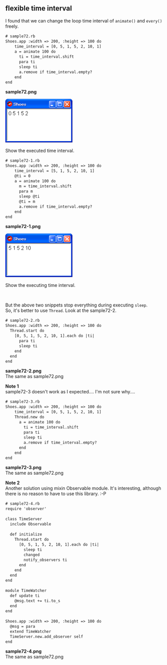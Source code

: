 flexible time interval
----------------------

I found that we can change the loop time interval of `animate()` and `every()` freely.

	# sample72.rb
	Shoes.app :width => 200, :height => 100 do
	    time_interval = [0, 5, 1, 5, 2, 10, 1]
	    a = animate 100 do
	      ti = time_interval.shift
	      para ti
	      sleep ti
	      a.remove if time_interval.empty?
	    end
	end


**sample72.png**

![sample72.png](http://github.com/ashbb/shoes_tutorial_html/raw/master/images/sample72.png)


Show the executed time interval.


	# sample72-1.rb
	Shoes.app :width => 200, :height => 100 do
	    time_interval = [5, 1, 5, 2, 10, 1]
	    @ti = 0
	    a = animate 100 do
	      m = time_interval.shift
	      para m
	      sleep @ti
	      @ti = m
	      a.remove if time_interval.empty?
	    end
	end


**sample72-1.png**

![sample72-1.png](http://github.com/ashbb/shoes_tutorial_html/raw/master/images/sample72-1.png)


Show the executing time interval.

<br>

But the above two snippets stop everything during executing `sleep`.   
So, it's better to use `Thread`. Look at the sample72-2.

	# sample72-2.rb
	Shoes.app :width => 200, :height => 100 do
	  Thread.start do
	    [0, 5, 1, 5, 2, 10, 1].each do |ti|
	      para ti
	      sleep ti
	    end
	  end
	end
	

**sample72-2.png**   
The same as sample72.png

**Note 1**   
sample72-3 doesn't work as I expected.... I'm not sure why....

	# sample72-3.rb
	Shoes.app :width => 200, :height => 100 do
	    time_interval = [0, 5, 1, 5, 2, 10, 1]
	    Thread.new do
	      a = animate 100 do
	        ti = time_interval.shift
	        para ti
	        sleep ti
	        a.remove if time_interval.empty?
	      end
	    end
	end

**sample72-3.png**   
The same as sample72.png


**Note 2**   
Another solution using mixin Observable module. It's interesting, although there is no reason to have to use this library. :-P

	# sample72-4.rb
	require 'observer'
	
	class TimeServer
	  include Observable
	  
	  def initialize
	    Thread.start do
	      [0, 5, 1, 5, 2, 10, 1].each do |ti|
	        sleep ti
	        changed
	        notify_observers ti
	      end
	    end
	  end
	end
	
	module TimeWatcher
	  def update ti
	    @msg.text += ti.to_s
	  end
	end
	
	Shoes.app :width => 200, :height => 100 do
	  @msg = para
	  extend TimeWatcher
	  TimeServer.new.add_observer self
	end


**sample72-4.png**   
The same as sample72.png


